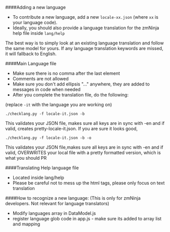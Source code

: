 ####Adding a new language
* To contribute a new language, add a new ``locale-xx.json`` (where `xx` is your language code).
* Ideally, you should also provide a language translation for the zmNinja help file inside ``lang/help``

The best way is to simply look at an existing language translation and follow the same model for yours. If any language translation keywords are missed, it will fallback to English.

####Main Language file
* Make sure there is no comma after the last element
* Comments are not allowed
* Make sure you don't add ellipsis "..." anywhere, they are added to messages in code when needed
* After you complete the translation file, do the following:

(replace ``-it`` with the language you are working on)

``
./checklang.py -f locale-it.json -b
``

This validates your JSON file, makes sure all keys are in sync with -en and if valid, creates pretty-locale-it.json. If you are sure it looks good,

``
./checklang.py -f locale-it.json -b -o
``

This validates your JSON file,makes sure all keys are in sync with -en  and if valid, OVERWRITES your local file with a pretty formatted version, which is what you should PR


####Translating Help language file
* Located inside lang/help
* Please be careful not to mess up the html tags, please only focus on text translation


####How to recognize a new language:
(This is only for zmNinja developers. Not relevant for language translators)
* Modify languages array in DataModel.js
* register language glob code in app.js - make sure its added to array list and mapping
